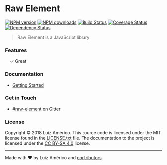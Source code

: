 # Raw Element

[![NPM version](http://img.shields.io/npm/v/raw-element.svg?style=flat-square)](https://www.npmjs.com/package/raw-element)
[![NPM downloads](http://img.shields.io/npm/dm/raw-element.svg?style=flat-square)](https://www.npmjs.com/package/raw-element)
[![Build Status](http://img.shields.io/travis/blikblum/raw-element/master.svg?style=flat-square)](https://travis-ci.org/blikblum/raw-element)
[![Coverage Status](https://img.shields.io/coveralls/blikblum/raw-element.svg?style=flat-square)](https://coveralls.io/github/blikblum/raw-element)
[![Dependency Status](http://img.shields.io/david/dev/blikblum/raw-element.svg?style=flat-square)](https://david-dm.org/blikblum/raw-element#info=devDependencies)

> Raw Element is a JavaScript library


### Features

&nbsp; &nbsp; ✓ Great<br>


### Documentation

* [Getting Started](docs/getting-started.md)

### Get in Touch

* [#raw-element](https://gitter.im/blikblum/raw-element) on Gitter

### License

Copyright © 2018 Luiz Américo. This source code is licensed under the MIT license found in
the [LICENSE.txt](https://github.com/blikblum/raw-element/blob/master/LICENSE.txt) file.
The documentation to the project is licensed under the [CC BY-SA 4.0](http://creativecommons.org/licenses/by-sa/4.0/)
license.

---
Made with ♥ by Luiz Américo and [contributors](https://github.com/blikblum/raw-element/graphs/contributors)
